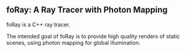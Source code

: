 <h2>foRay: A Ray Tracer with Photon Mapping</h2>

foRay is a C++ ray tracer.

The intended goal of foRay is to provide high quality renders of static scenes, using photon mapping for global illumination.

